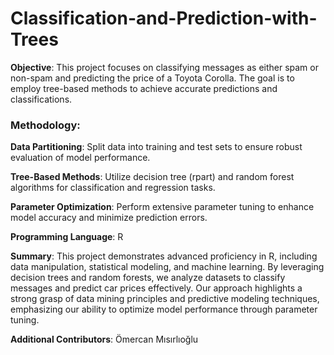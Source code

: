 # Classification-and-Prediction-with-Trees

**Objective**: This project focuses on classifying messages as either spam or non-spam and predicting the price of a Toyota Corolla. The goal is to employ tree-based methods to achieve accurate predictions and classifications.

### Methodology:

**Data Partitioning**: Split data into training and test sets to ensure robust evaluation of model performance.

**Tree-Based Methods**: Utilize decision tree (rpart) and random forest algorithms for classification and regression tasks.

**Parameter Optimization**: Perform extensive parameter tuning to enhance model accuracy and minimize prediction errors.

**Programming Language**: R

**Summary**: This project demonstrates advanced proficiency in R, including data manipulation, statistical modeling, and machine learning. By leveraging decision trees and random forests, we analyze datasets to classify messages and predict car prices effectively. Our approach highlights a strong grasp of data mining principles and predictive modeling techniques, emphasizing our ability to optimize model performance through parameter tuning.

**Additional Contributors**: Ömercan Mısırlıoğlu
